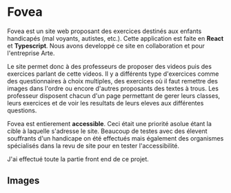Fovea
===============

Fovea est un site web proposant des exercices destinés aux enfants handicapés (mal voyants, autistes, etc.). Cette application est faite en **<Link to="/skills/react">React</Link>** et **<Link to="/skills/typescript">Typescript</Link>**. Nous avons developpé ce site en collaboration et pour l'entreprise Arte.

Le site permet donc à des professeurs de proposer des videos puis des exercices parlant de cette videos. Il y a différents type d'exercices comme des questionnaires à choix multiples, des exercices où il faut remettre des images dans l'ordre ou encore d'autres proposants des textes à trous.
Les professeur disposent chacun d'un page permettant de gerer leurs classes, leurs exercices et de voir les resultats de leurs eleves aux différentes questions.

Fovea est entierement **<Link to="/skills/accessibility">accessible</Link>**. Ceci était une priorité asolue étant la cible à laquelle s'adresse le site. Beaucoup de testes avec des élevent souffrants d'un handicape on été effectués mais également des organismes spécialisés dans la revu de site pour en tester l'accessibilité.

J'ai effectué toute la partie front end de ce projet.

Images
------

<GroupImage name="fovea"/>